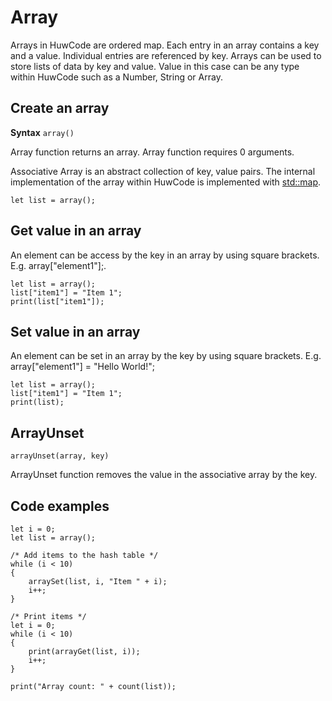 # Array

Arrays in HuwCode are ordered map. Each entry in an array contains a key and a value. Individual entries are referenced by key. Arrays can be used to store lists of data by key and value. Value in this case can be any type within HuwCode such as a Number, String or Array.

## Create an array

**Syntax**
`array()`

Array function returns an array. Array function requires 0 arguments.

Associative Array is an abstract collection of key, value pairs. The internal implementation of the array within HuwCode is implemented with [std::map](https://en.cppreference.com/w/cpp/container/map).

```
let list = array();
```

## Get value in an array
An element can be access by the key in an array by using square brackets. E.g. array["element1"];.

```
let list = array();
list["item1"] = "Item 1";
print(list["item1"]);
```

## Set value in an array
An element can be set in an array by the key by using square brackets. E.g. array["element1"] = "Hello World!";

```
let list = array();
list["item1"] = "Item 1";
print(list);
```

## ArrayUnset
`arrayUnset(array, key)`

ArrayUnset function removes the value in the associative array by the key.

## Code examples
```
let i = 0;
let list = array();

/* Add items to the hash table */
while (i < 10)
{
    arraySet(list, i, "Item " + i);
    i++;
}

/* Print items */
let i = 0;
while (i < 10)
{
    print(arrayGet(list, i));
    i++;
}

print("Array count: " + count(list));
```
